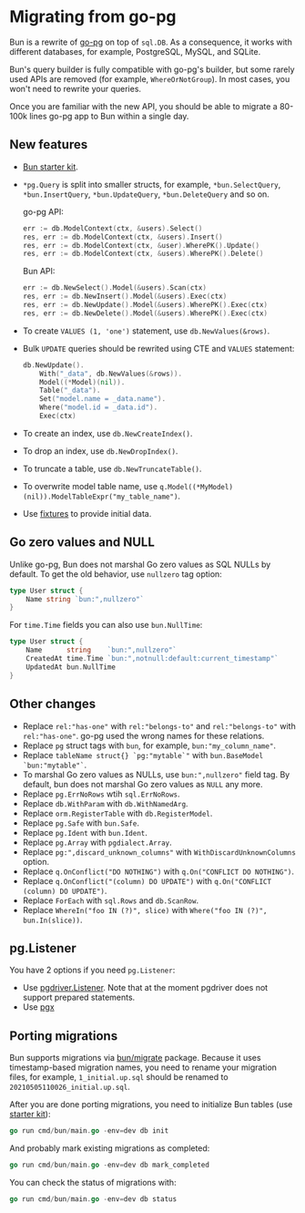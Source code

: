 # Migrating from go-pg

Bun is a rewrite of [go-pg](https://github.com/go-pg/pg) on top of `sql.DB`. As a consequence, it
works with different databases, for example, PostgreSQL, MySQL, and SQLite.

Bun's query builder is fully compatible with go-pg's builder, but some rarely used APIs are removed
(for example, `WhereOrNotGroup`). In most cases, you won't need to rewrite your queries.

Once you are familiar with the new API, you should be able to migrate a 80-100k lines go-pg app to
Bun within a single day.

## New features

- [Bun starter kit](starter-kit.md).
- `*pg.Query` is split into smaller structs, for example, `*bun.SelectQuery`, `*bun.InsertQuery`,
  `*bun.UpdateQuery`, `*bun.DeleteQuery` and so on.

  go-pg API:

  ```go
  err := db.ModelContext(ctx, &users).Select()
  res, err := db.ModelContext(ctx, &users).Insert()
  res, err := db.ModelContext(ctx, &user).WherePK().Update()
  res, err := db.ModelContext(ctx, &users).WherePK().Delete()
  ```

  Bun API:

  ```go
  err := db.NewSelect().Model(&users).Scan(ctx)
  res, err := db.NewInsert().Model(&users).Exec(ctx)
  res, err := db.NewUpdate().Model(&users).WherePK().Exec(ctx)
  res, err := db.NewDelete().Model(&users).WherePK().Exec(ctx)
  ```

- To create `VALUES (1, 'one')` statement, use `db.NewValues(&rows)`.
- Bulk `UPDATE` queries should be rewrited using CTE and `VALUES` statement:

  ```go
  db.NewUpdate().
      With("_data", db.NewValues(&rows)).
      Model((*Model)(nil)).
      Table("_data").
      Set("model.name = _data.name").
      Where("model.id = _data.id").
      Exec(ctx)
  ```

- To create an index, use `db.NewCreateIndex()`.
- To drop an index, use `db.NewDropIndex()`.
- To truncate a table, use `db.NewTruncateTable()`.
- To overwrite model table name, use `q.Model((*MyModel)(nil)).ModelTableExpr("my_table_name")`.
- Use [fixtures](fixtures.md) to provide initial data.

## Go zero values and NULL

Unlike go-pg, Bun does not marshal Go zero values as SQL NULLs by default. To get the old behavior,
use `nullzero` tag option:

```go
type User struct {
    Name string `bun:",nullzero"`
}
```

For `time.Time` fields you can also use `bun.NullTime`:

```go
type User struct {
    Name      string    `bun:",nullzero"`
    CreatedAt time.Time `bun:",notnull:default:current_timestamp"`
    UpdatedAt bun.NullTime
}
```

## Other changes

- Replace `rel:"has-one"` with `rel:"belongs-to"` and `rel:"belongs-to"` with `rel:"has-one"`. go-pg
  used the wrong names for these relations.
- Replace `pg` struct tags with `bun`, for example, `bun:"my_column_name"`.
- Replace `` tableName struct{} `pg:"mytable`" `` with `` bun.BaseModel `bun:"mytable"` ``.
- To marshal Go zero values as NULLs, use `bun:",nullzero"` field tag. By default, bun does not
  marshal Go zero values as `NULL` any more.
- Replace `pg.ErrNoRows` wtih `sql.ErrNoRows`.
- Replace `db.WithParam` with `db.WithNamedArg`.
- Replace `orm.RegisterTable` with `db.RegisterModel`.
- Replace `pg.Safe` with `bun.Safe`.
- Replace `pg.Ident` with `bun.Ident`.
- Replace `pg.Array` with `pgdialect.Array`.
- Replace `pg:",discard_unknown_columns"` with `WithDiscardUnknownColumns` option.
- Replace `q.OnConflict("DO NOTHING")` with `q.On("CONFLICT DO NOTHING")`.
- Replace `q.OnConflict("(column) DO UPDATE")` with `q.On("CONFLICT (column) DO UPDATE")`.
- Replace `ForEach` with `sql.Rows` and `db.ScanRow`.
- Replace `WhereIn("foo IN (?)", slice)` with `Where("foo IN (?)", bun.In(slice))`.

## pg.Listener

You have 2 options if you need `pg.Listener`:

- Use [pgdriver.Listener](https://pkg.go.dev/github.com/uptrace/bun/driver/pgdriver#Listener). Note
  that at the moment pgdriver does not support prepared statements.
- Use [pgx](https://pkg.go.dev/github.com/jackc/pgx/v4#hdr-Listen_and_Notify)

## Porting migrations

Bun supports migrations via [bun/migrate](migrations.md) package. Because it uses timestamp-based
migration names, you need to rename your migration files, for example, `1_initial.up.sql` should be
renamed to `20210505110026_initial.up.sql`.

After you are done porting migrations, you need to initialize Bun tables (use
[starter kit](starter-kit.md)):

```go
go run cmd/bun/main.go -env=dev db init
```

And probably mark existing migrations as completed:

```go
go run cmd/bun/main.go -env=dev db mark_completed
```

You can check the status of migrations with:

```go
go run cmd/bun/main.go -env=dev db status
```
